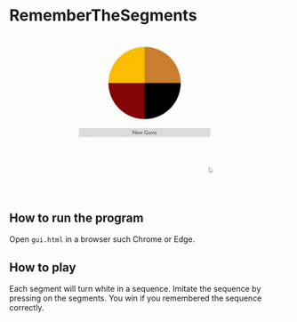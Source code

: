# RememberTheSegments

![demo](demo/demo.gif)

## How to run the program
Open `gui.html` in a browser such Chrome or Edge.

## How to play
Each segment will turn white in a sequence. Imitate the sequence by pressing on the segments. You win if you remembered the sequence correctly.
